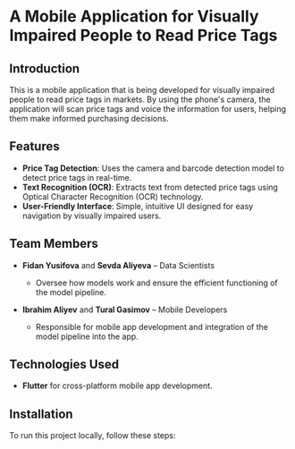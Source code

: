# A Mobile Application for Visually Impaired People to Read Price Tags

## Introduction
This is a mobile application that is being developed for visually impaired people to read price tags in markets. By using the phone's camera, the application will scan price tags and voice the information for users, helping them make informed purchasing decisions.

## Features
- **Price Tag Detection**: Uses the camera and barcode detection model to detect price tags in real-time.
- **Text Recognition (OCR)**: Extracts text from detected price tags using Optical Character Recognition (OCR) technology.
- **User-Friendly Interface**: Simple, intuitive UI designed for easy navigation by visually impaired users.

## Team Members
- **Fidan Yusifova** and **Sevda Aliyeva** – Data Scientists
  - Oversee how models work and ensure the efficient functioning of the model pipeline.

- **Ibrahim Aliyev** and **Tural Gasimov** – Mobile Developers
  - Responsible for mobile app development and integration of the model pipeline into the app.
 
    
## Technologies Used
- **Flutter** for cross-platform mobile app development.

## Installation
To run this project locally, follow these steps:

